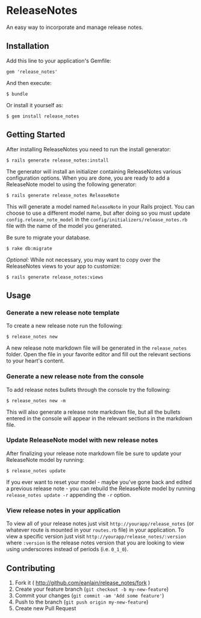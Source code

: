 # ReleaseNotes

An easy way to incorporate and manage release notes.

## Installation

Add this line to your application's Gemfile:

    gem 'release_notes'

And then execute:

    $ bundle

Or install it yourself as:

    $ gem install release_notes

## Getting Started

After installing ReleaseNotes you need to run the install generator:

    $ rails generate release_notes:install

The generator will install an initializer containing ReleaseNotes various configuration options. When you are done, you are ready to add a ReleaseNote model to using the following generator:

    $ rails generate release_notes ReleaseNote

This will generate a model named `ReleaseNote` in your Rails project. You can choose to use a different model name, but after doing so you must update `config.release_note_model` in the `config/initializers/release_notes.rb` file with the name of the model you generated.

Be sure to migrate your database.

    $ rake db:migrate

*Optional:* While not necessary, you may want to copy over the ReleaseNotes views to your app to customize:

    $ rails generate release_notes:views

## Usage

### Generate a new release note template

To create a new release note run the following:

    $ release_notes new

A new release note markdown file will be generated in the `release_notes` folder. Open the file in your favorite editor and fill out the relevant sections to your heart's content.

### Generate a new release note from the console

To add release notes bullets through the console try the following:

    $ release_notes new -m

This will also generate a release note markdown file, but all the bullets entered in the console will appear in the relevant sections in the markdown file.

### Update ReleaseNote model with new release notes

After finalizing your release note markdown file be sure to update your ReleaseNote model by running:

    $ release_notes update

If you ever want to reset your model - maybe you've gone back and edited a previous release note - you can rebuild the ReleaseNote model by running `release_notes update -r` appending the `-r` option. 

### View release notes in your application

To view all of your release notes just visit `http://yourapp/release_notes` (or whatever route is mounted in your `routes.rb` file) in your application. To view a specific version just visit `http://yourapp/release_notes/:version` where `:version` is the release notes version that you are looking to view using underscores instead of periods (i.e. `0_1_0`).

## Contributing

1. Fork it ( http://github.com/eanlain/release_notes/fork )
2. Create your feature branch (`git checkout -b my-new-feature`)
3. Commit your changes (`git commit -am 'Add some feature'`)
4. Push to the branch (`git push origin my-new-feature`)
5. Create new Pull Request
